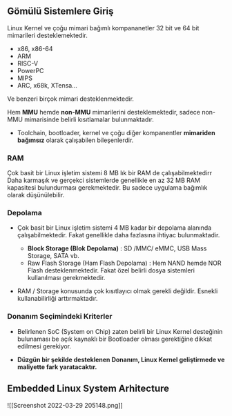 ## Gömülü Sistemlere Giriş

Linux Kernel ve çoğu mimari bağımlı kompananetler 32 bit ve 64 bit mimarileri desteklemektedir.
- x86, x86-64
- ARM
- RISC-V
- PowerPC
- MIPS
- ARC, x68k, XTensa...

Ve benzeri birçok mimari desteklenmektedir.

Hem **MMU** hemde **non-MMU** mimarilerini desteklemektedir, sadece non-MMU mimarisinde belirli kısıtlamalar bulunmaktadır.

- Toolchain, bootloader, kernel ve çoğu diğer kompanentler **mimariden bağımsız** olarak çalışabilen bileşenlerdir.

### RAM
Çok basit bir Linux işletim sistemi 8 MB lık bir RAM de çalışabilmektedirr Daha karmaşık ve gerçekci sistemlerde genellikle en az 32 MB RAM kapasitesi bulundurması gerekmektedir. Bu sadece uygulama bağımlık olarak düşünülebilir.

### Depolama
- Çok basit bir Linux işletim sistemi 4 MB kadar bir depolama alanında çalışabilmektedir. Fakat genellikle daha fazlasına ihtiyac bulunmaktadir.
	- **Block Storage (Blok Depolama)** : SD /MMC/ eMMC, USB Mass Storage, SATA vb.
	- Raw Flash Storage (Ham Flash Depolama) : Hem NAND hemde NOR Flash desteklenmektedir. Fakat özel belirli dosya sistemleri kullanılması gerekmektedir.

- RAM / Storage konusunda çok kısıtlayıcı olmak  gerekli değildir. Esnekli kullanabilirliği arttırmaktadır.

### Donanım Seçimindeki Kriterler
- Belirlenen SoC (System on Chip) zaten belirli bir Linux Kernel desteğinin bulunaması be açık kaynaklı bir Bootloader olması gerektiğine dikkat edilmesi gerekiyor.

- **Düzgün bir şekilde desteklenen Donanım, Linux Kernel geliştirmede ve maliyette fark yaratacaktır.**

## Embedded Linux System Arhitecture

![[Screenshot 2022-03-29 205148.png]]

